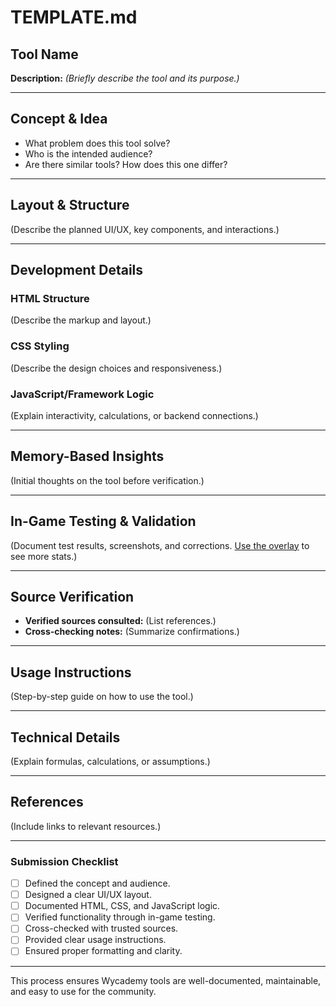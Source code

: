 # TEMPLATE.md

## Tool Name

**Description:** *(Briefly describe the tool and its purpose.)*

---

## Concept & Idea

- What problem does this tool solve?
- Who is the intended audience?
- Are there similar tools? How does this one differ?

---

## Layout & Structure

(Describe the planned UI/UX, key components, and interactions.)

---

## Development Details

### HTML Structure

(Describe the markup and layout.)

### CSS Styling

(Describe the design choices and responsiveness.)

### JavaScript/Framework Logic

(Explain interactivity, calculations, or backend connections.)

---

## Memory-Based Insights

(Initial thoughts on the tool before verification.)

---

## In-Game Testing & Validation

(Document test results, screenshots, and corrections. [Use the overlay](https://github.com/DorielRivalet/mhfz-overlay) to see more stats.)

---

## Source Verification

- **Verified sources consulted:** (List references.)
- **Cross-checking notes:** (Summarize confirmations.)

---

## Usage Instructions

(Step-by-step guide on how to use the tool.)

---

## Technical Details

(Explain formulas, calculations, or assumptions.)

---

## References

(Include links to relevant resources.)

---

### Submission Checklist

- [ ] Defined the concept and audience.
- [ ] Designed a clear UI/UX layout.
- [ ] Documented HTML, CSS, and JavaScript logic.
- [ ] Verified functionality through in-game testing.
- [ ] Cross-checked with trusted sources.
- [ ] Provided clear usage instructions.
- [ ] Ensured proper formatting and clarity.

---

This process ensures Wycademy tools are well-documented, maintainable, and easy to use for the community.
